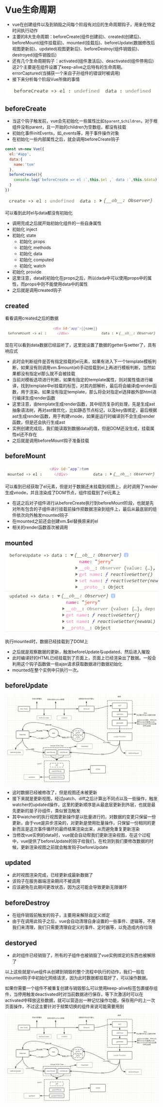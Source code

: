 # Vue生命周期

- vue在创建组件以及到销毁之间每个阶段有对应的生命周期钩子，用来在特定时间执行动作
- 主要的8大生命周期：beforeCreate(组件创建前)、created(创建后)、beforeMount(组件挂载前)、mounted(挂载后)、beforeUpdate(数据修改后视图更新前)、updated(视图更新后)、beforeDestroy(组件销毁前)、destroyed(组件销毁后)
- 还有几个生命周期钩子：activated(组件激活后)、deactivated(组件停用后)这2个主要是在组件设置了keep-alive之后特有的生命周期。errorCaptured(当捕获一个来自子孙组件的错误时被调用)
- 接下来分析每个阶段Vue所做的事情

![生命周期](./img/8.png)

## beforeCreate

- 当这个钩子触发前，vue会先初始化一些属性比如`$parent`,`$children`，对于根组件没有parent，且一开始的children为空数组，都没有挂载
- 初始化事件initEvents，如_events等，用于事件操作对象
- 在初始化一些内部属性之后，就会调用beforeCreate钩子

```js js
const vm=new Vue({
  el:'#app',
  data:{
    name:'tom'
  },
  beforeCreate(){
    console.log(`beforeCreate => el :`,this.$el ,` data :`,this.$data)
  }
})
```

![beforeCreate](./img/9.png)

可以看到此时el与data都没有初始化

- 调用完成之后就开始初始化组件的一些自身属性
- 初始化 inject
- 初始化 state
  - 初始化 props
  - 初始化 methods
  - 初始化 data
  - 初始化 computed
  - 初始化 watch
- 初始化 provide
- 这里注意，data的初始化在props之后，所以dada中可以使用props中的属性，而props中则不能使用data中的属性
- 之后就是调用created钩子

## created

看看调用created之后的数据

![created](./img/10.png)

现在可以看到data数据已经监听了，这里就设置了数据的getter与setter了，具有响应式

- 此时会判断组件是否有指定挂载的el元素，如果有进入下一个template模板判断，如果没有则调用vm.$mount(el)手动挂载到el上再进行模板判断，当然如果都没有指定el那么就不会被挂载
- 当前对模板选项进行判断，如果有指定的template属性，则对属性值进行编译，找到template中el挂载的标签，对其内部解析，最后将会编译成render函数，用于渲染。如果没有指定template，那么将会对指定el选择器外部html进行编译生成render函数
- 这里注意，由template生成render函数，其中经历复杂的处理，先是生成ast抽象语法树，再对ast做优化，比如静态节点标记，以及key值绑定，最后根据ast生成render函数，用于构建vnode，如果是运行时编译则不会生成render函数，但是还会执行生成ast
- 实例创建完成后，我们能读取到数据data的值，但是DOM还没生成，挂载属性el还不存在
- 之后就是调用beforeMount钩子准备挂载

## beforeMount

![beforeMount](./img/11.png)

可以看到已经获取了el元素，但是对于数据还未挂载到视图上，此时调用了render生成vnode，并且渲染成了DOM节点，组件挂载到了el元素上

- 在这之后对子组件进行从beforeCreate执行到beforeMount阶段，也就是先对所有包含的子组件进行挂载前操作把数据渲染到组件上，最后从最底层的组件依次向外触发mounted钩子
- 在mounted之前还会创建vm.$el替换原来的el
- 相关的render函数首次被调用

## mounted

![mounted](./img/12.png)

执行mounted时，数据已经挂载到了DOM上

- 之后就是观察数据的更新，触发beforeUpdate与updated、然后进入摧毁
- 此时编译好的HTML已经挂载到了页面上，页面上已经渲染出了数据。一般会利用这个钩子函数做一些ajax请求获取数据进行数据初始化
- mounted在整个实例中只执行一次。

## beforeUpdate

![update](./img/13.png)

- 这时数据已经被修改了，但是视图还未被更新
- 接下来就是更新视图，经过patch、diff之后计算出不同点以及一些操作，触发watcher的updated操作，这里的更新顺序是从最底层更新到外层，也就是最先更新的是子孙组件，类似冒泡触发
- 其中watcher的执行视图更新操作是以批量进行的，对数据的变更只保留一份更新，由于vue是异步渲染的，对更新是使用批量操作，只保留一份相同的更新而且是这次事件循环的最终结果渲染出来，从而避免重复更新渲染
- 当修改vue实例的data时，vue就会自动帮我们更新渲染视图，在这个过程中，vue提供了beforeUpdate的钩子给我们，在检测到我们要修改数据的时候，更新渲染视图之前就会触发钩子beforeUpdate

## updated

- 此时视图渲染完成，已经更新成最新数据了
- 该钩子在服务器端渲染期间不被调用
- 应该避免在此期间更改状态，因为这可能会导致更新无限循环

## beforeDestroy

- 在组件销毁前触发的钩子，主要用来解除自定义绑定
- 由于在调用此钩子之后，vue会自动清理自身设置的一些事件、逻辑等，不用我们来清理，我们只需要清理自定义的事件、定时器等，以免造成内存垃圾

## destoryed

- 此时组件已经销毁了，所有的子组件也被销毁了vue实例绑定的东西也被解除了

以上这些就是Vue组件从创建到销毁的整个流程中执行的动作，我们一般在mounted钩子中初始化网络请求，因为此时数据都挂载好了，可以操作数据。

如果你需要一个组件不被重复创建与销毁那么可以使用keep-alive标签包裹缓存组件，当停用触发deactivated时对当前数据进行保存，等下次激活时可以在activated中释放这些数据，就可以营造出一种记忆操作功能，保存用户的上一次页面操作，不过这主要针对于频繁切换的组件来说可能需要用到

![构建组件过程](./img/13.png)

<Vssue title="Vue.js issue" />